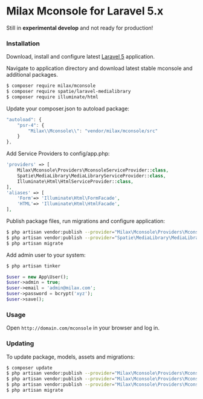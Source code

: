 # Milax Mconsole for Laravel 5.x #

Still in **experimental develop** and not ready for production!

### Installation ###

Download, install and configure latest [Laravel 5](http://laravel.com) application.

Navigate to application directory and download latest stable mconsole and additional packages.

```sh
$ composer require milax/mconsole
$ composer require spatie/laravel-medialibrary
$ composer require illuminate/html
```

Update your composer.json to autoload package:

```javascript
"autoload": {
    "psr-4": {
		"Milax\\Mconsole\\": "vendor/milax/mconsole/src"
    }
},
```

Add Service Providers to config/app.php:

```php
'providers' => [
    Milax\Mconsole\Providers\MconsoleServiceProvider::class,
    Spatie\MediaLibrary\MediaLibraryServiceProvider::class,
    Illuminate\Html\HtmlServiceProvider::class,
],
'aliases' => [
	'Form'=> 'Illuminate\Html\FormFacade',
	'HTML'=> 'Illuminate\Html\HtmlFacade',
],
```

Publish package files, run migrations and configure application:

```sh
$ php artisan vendor:publish --provider="Milax\Mconsole\Providers\MconsoleServiceProvider"
$ php artisan vendor:publish --provider="Spatie\MediaLibrary\MediaLibraryServiceProvider"
$ php artisan migrate
```

Add admin user to your system:

```sh
$ php artisan tinker
```

```php
$user = new App\User();
$user->admin = true;
$user->email = 'admin@milax.com';
$user->password = bcrypt('xyz');
$user->save();
```


### Usage ###

Open `http://domain.com/mconsole` in your browser and log in.

### Updating ###

To update package, models, assets and migrations:

```sh
$ composer update
$ php artisan vendor:publish --provider="Milax\Mconsole\Providers\MconsoleServiceProvider" --tag=migrations --force
$ php artisan vendor:publish --provider="Milax\Mconsole\Providers\MconsoleServiceProvider" --tag=models --force
$ php artisan vendor:publish --provider="Milax\Mconsole\Providers\MconsoleServiceProvider" --tag=assets --force
$ php artisan migrate
```